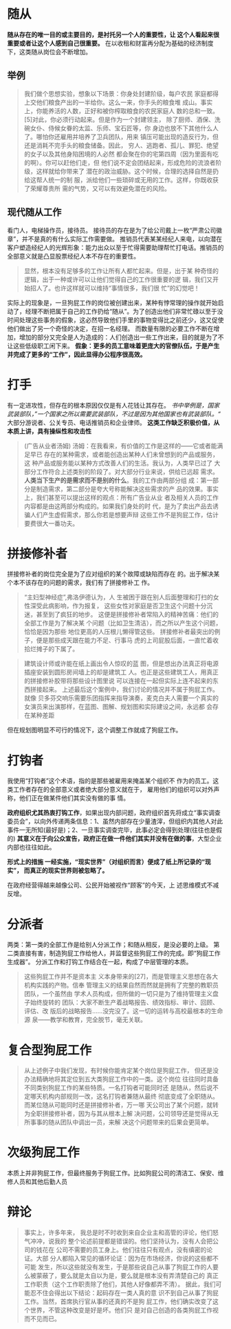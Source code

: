 # 随从
**随从存在的唯⼀⽬的或主要⽬的，是衬托另⼀个⼈的重要性，让 这个⼈看起来很重要或者让这个⼈感到⾃⼰很重要。**
在以收租和财富再分配为基础的经济制度下，这类随从岗位会不断增加。
## 举例
>我们做个思想实验，想象以下场景：你⾝处封建阶级，每户农⺠ 家庭都得上交他们粮⾷产出的⼀半给你。这么⼀来，你⼿头的粮⾷堆 成⼭。事实上，你能养活的⼈数，正好和被你榨取粮⾷的农⺠家庭⼈ 数的总和⼀致。[5]对此，你必须⾏动起来。但是作为⼀个封建领主， 除了厨师、酒保、洗碗⼥仆、侍候⼥眷的太监、乐师、宝⽯匠等，你 ⾝边也放不下其他什么⼈了。哪怕你还雇⽤并培养了卫兵团队，⽤来 镇压可能出现的造反⾏为，但还是消耗不完⼿头的粮⾷储备。因此， 穷⼈、逃跑者、孤⼉、罪犯、绝望的⼥⼦以及其他⾝陷困境的⼈必然 都会聚在你的宅第四周（因为⾥⾯有吃的啊）。你可以赶他们⾛，但 他们说不定会团结起来，形成危险的流浪者阶级，这样就给你带来了 潜在的政治威胁。这个时候，合理的选择⾃然是扔给这帮⼈统⼀的制 服，派给他们⼀些琐碎或⽆⽤的⼯作。这样，你既收获了荣耀尊贵所 需的⽓势，⼜可以有效避免潜在的⻛险。

## 现代随从工作
看门人，电梯操作员，接待员。
接待员的存在是为了给公司戴上一枚“严肃公司徽章”，并不是真的有什么实际工作需要做。
推销员代表某某经纪人来电，以向潜在客户塑造经纪人的光辉形象：能力出众以至于忙得需要助理帮忙打电话。推销员的全部意义就是凸显股票经纪人本不存在的重要性。
>显然，根本没有⾜够多的⼯作让所有⼈都忙起来。但是，出于某 种奇怪的逻辑，出于⼀种或许可以让他们觉得⾃⼰的⼯作很重要的逻 辑，我们⼜开始招⼈了。也许这样就可以维持“事情很多，我们很 忙”的幻觉吧！

实际上的现象是，一旦狗屁工作的岗位被创建出来，某种有悖常理的操作就开始启动了，经理不断把属于自己的工作扔给“随从”。为了创造出他们非常忙碌以至于没时间处理这些事务的假象，这必然导致他们手里的事物变得比之前还少，这又促使他们做出了另一个奇怪的决定，在招一名经理。
而数量有限的必要工作不断在增加，增加的部分又完全是人为造成的：人们创造出一些工作出来，目的就是为了不让这些低级职工闲下来。
**假象：更多的员工意味着更庞大的官僚队伍，于是产生并完成了更多的“工作”，因此显得办公程序很高效。**
# 打手
有一定进攻性，但存在的根本原因仅仅是有人花钱让其存在。
*书中举例是，国家武装部队，”一个国家之所以需要武装部队，不过是因为其他国家也有武装部队。“*
大部分游说者、公关专员、电话推销员和企业律师。
**这类工作缺乏积极价值，从本质上讲，具有操纵性和攻击性**
>(广告从业者汤姆)
>汤姆：在我看来，有价值的⼯作是这样的——它或者能满⾜早已 存在的某种需求，或者能创造出某种⼈们未曾想到的产品或服务，这 种产品或服务能以某种⽅式改善⼈们的⽣活。我认为，⼈类早已过了 ⼤部分⼯作符合上述类别的阶段了。对⼤部分⾏业来说，供给已远超 需求。**⼈类当下⽣产的是需求⽽不是别的什么**。我的⼯作由两部分组 成：第⼀部分是制造需求，第⼆部分是夸⼤号称能解决这些需求的产 品的效果。事实上，我们甚⾄可以提出这样的观点：所有⼴告业从业 者及相关⼈员的⼯作内容都是由这两部分构成的。如果我们⾝处的时 代，是为了卖出产品去诱骗⼈们产⽣虚假需求，那么你若是想要声辩 这些⼯作不是狗屁⼯作，估计要费很⼤⼀番功夫。

# 拼接修补者
拼接修补者的岗位完全是为了应对组织的某个故障或缺陷⽽存在 的。出于解决某个本不该存在的问题的需求，我们有了拼接修补⼯ 作。
>“主妇型神经症”,弗洛伊德认为，⼈ ⽣被困于跟在别⼈后⾯整理和打扫的⼥性深受此病影响，作为报复， 这些⼥性对家庭是否卫⽣这个问题⼗分沉迷，甚⾄到了疯狂的地步。 这便是拼接修补者常陷⼊的精神苦痛：他们的全部⼯作是为了解决某 个问题（⽐如卫⽣清洁），⽽之所以产⽣这个问题，恰恰是因为那些 地位更⾼的⼈压根⼉懒得管这些。 
>拼接修补者最突出的例⼦，便是那些成天跟在能⼒不⾜、⾏事⻢ 虎的上司屁股后⾯，⼀直忙着收拾烂摊⼦的下属了。

>建筑设计师或许能在纸上画出令⼈惊叹的蓝 图，但是想出办法真正将电源插座安装到圆形房间墙上的却是建筑⼯ ⼈。也正是这些建筑⼯⼈，⽤真正的拼接修补㬵带将那些设计图⾥说 可以连接在⼀起但实际上连不起来的东⻄拼接起来。
>上述最后这个案例中，我们讨论的情况并不属于狗屁⼯作。就像 ⻉多芬交响乐需要乐团指挥来指导演奏，⻨克⽩夫⼈需要⼀个真实的 ⼥演员来出演那样，在蓝图、图解、规划图和实际建设之间，永远都 会存在某种差距

但在规划图明显不可行的情况下，这个调整工作就成了狗屁工作。
# 打钩者
我使⽤“打钩者”这个术语，指的是那些被雇⽤来掩盖某个组织不 作为的员⼯。这类⼯作者存在的全部意义或者绝⼤部分意义就在于， 雇⽤他们的组织可以对外声称，他们正在做某件他们其实没有做的事 情。

**政府组织尤其热衷打钩工作**，如果出现内部问题，政府组织首先将成立“事实调查委员会”，以向外传递两条信息：1、虽然内部存在少量渣滓，但组织内其他人对此事件一无所知(最好是)；2、一旦事实调查完毕，此事必定会得到处理(往往也是假的)
**其意义在于向公众宣告，政府正在做一件他们其实并没有在做的事**，大型企业内部也往往如此。

**形式上的措施 ⼀经实施，“现实世界”（对组织⽽⾔）便成了纸上所记录的“现实”， ⽽真正的现实世界则被忽略了。**

在政府经营得越来越像公司、公⺠开始被视作“顾客”的今天，上 述思维模式不减反增。
# 分派者
两类：第一类的全部工作是给别人分派工作；和随从相反，是没必要的上级。
第二类直接有害，制造狗屁工作给他人，并监督这些狗屁工作的完成。即“狗屁工作生成器”。
分派工作和打钩工作结合在一起，构成了中层管理的本质。
>这些狗屁⼯作并不是资本主 义本⾝带来的[27]，⽽是管理主义思想在各⼤机构实践的产物。信奉 管理主义的结果⾃然⽽然就是拥有了完整的教职员团队，⼀个虽然由 学术⼈员构成，但所做的⼀切只是为了维持管理主义盘⼦始终旋转的 团队：⼤家不断⽣产着战略报告、绩效指标、审计、回顾、评估、改 版后的战略报告……没完没了。这⼀切的运转与⾼校最根本的⽣命源 泉——教学和教育，完全脱节，毫⽆关联。

# 复合型狗屁工作
>从上述例⼦中我们发现，有时候你能肯定某个岗位是狗屁⼯作， 但还是没办法精确地将其定位到五⼤类狗屁⼯作中的⼀类。这个岗位 往往同时具备不同类别狗屁⼯作的某些特质。⼀名打钩者可能同时还 是随从，然后说不定哪天机构内部规则⼀改，这名打钩者兼随从最终 彻底变成了全职随从。⽽某位随从可能同时还是拼接修补者，万⼀哪 天公司出了某个问题，就转为全职拼接修补者，因为与其从根本上解 决问题，公司领导还是觉得从⽆所事事的随从团队中调出⼀员，来解 决这个问题带来的后果会更简单。

# 次级狗屁工作
本质上并非狗屁工作，但最终服务于狗屁工作。比如狗屁公司的清洁工、保安、维修人员和其他后勤人员

# 辩论
>事实上，许多年来， 我总是时不时收到来⾃企业主和⾼管的评论，他们怒⽓冲冲，说我的 整个论述前提都是错误的。他们坚持认为，没有⼈会把公司的钱花在 公司不需要的员⼯⾝上。他们往往只有观点，没有缜密的论证。⼤部 分⼈都陷⼊常⻅的循环论证：因为在市场经济，你说的这些都不可能 发⽣，所以这些就没有发⽣，于是那些说⾃⼰从事了狗屁⼯作的⼈要 么被蒙蔽了，要么就是太⾃以为是，要么就是根本没有弄清楚⾃⼰的 真正⼯作职责（这个⼯作职责除了他们，其他⼈好像都弄不清）。
>据此，我们可能忍不住会得出以下结论：起码存在⼀类⼈真的意 识不到⾃⼰从事了狗屁⼯作。当然，⾸席执⾏官从事的还真的不是狗 屁⼯作，他们确实改变了这个世界，不管这种改变是好是坏。他们只 是对⾃⼰创造的各类狗屁⼯作视⽽不⻅⽽已。